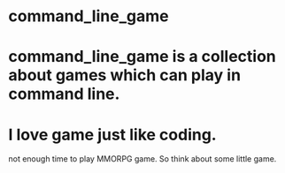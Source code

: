 command_line_game
=================
command_line_game is a collection about games which can play in command line.
=================
I love game just like coding.
=================
not enough time to play MMORPG game. 
So think about some little game.
